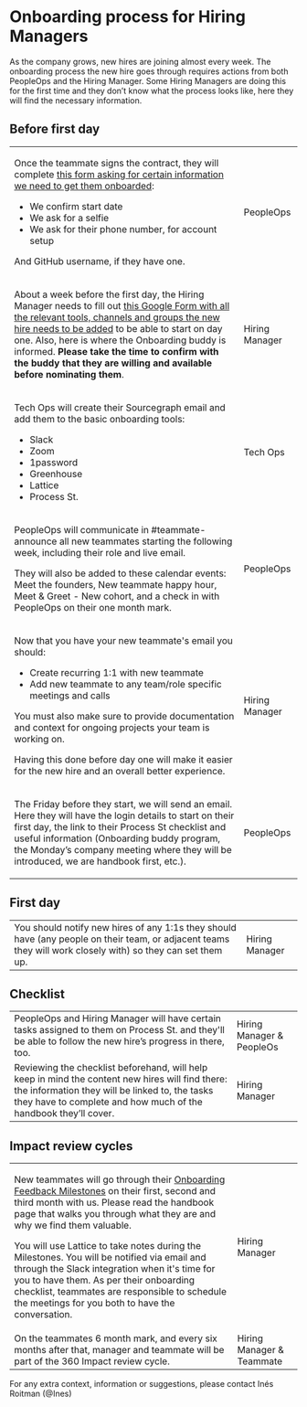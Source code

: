# Onboarding process for Hiring Managers

As the company grows, new hires are joining almost every week. The onboarding process the new hire goes through requires actions from both PeopleOps and the Hiring Manager. Some Hiring Managers are doing this for the first time and they don’t know what the process looks like, here they will find the necessary information.

## Before first day

<table>
<tr>
<td>

Once the teammate signs the contract, they will complete [this form asking for certain information we need to get them onboarded](https://docs.google.com/forms/d/e/1FAIpQLSfW4N-YNAoGo5LW0bBs5AM_2xLlwmEEY650qxuQlSMVoM0rtQ/viewform?usp=sf_link):

- We confirm start date
- We ask for a selfie
- We ask for their phone number, for account setup

And GitHub username, if they have one.

</td>
<td>PeopleOps</td>
</tr>

<tr>
<td>

About a week before the first day, the Hiring Manager needs to fill out [this Google Form with all the relevant tools, channels and groups the new hire needs to be added](https://docs.google.com/forms/d/e/1FAIpQLSeQjfoLjAZUim7pVYw9joQCssXuVz2t2RlpjLadzmHrj15cwQ/viewform?usp=sf_link) to be able to start on day one. Also, here is where the Onboarding buddy is informed. **Please take the time to confirm with the buddy that they are willing and available before nominating them**.

</td>
<td>Hiring Manager</td>
</tr>

<tr>
<td>

Tech Ops will create their Sourcegraph email and add them to the basic onboarding tools:

- Slack
- Zoom
- 1password
- Greenhouse
- Lattice
- Process St.

</td>
<td>Tech Ops</td>
</tr>

<tr>
<td>

PeopleOps will communicate in #teammate-announce all new teammates starting the following week, including their role and live email.

They will also be added to these calendar events: Meet the founders, New teammate happy hour, Meet & Greet - New cohort, and a check in with PeopleOps on their one month mark.

</td>
<td>PeopleOps</td>

<tr>
<td>

Now that you have your new teammate's email you should:

- Create recurring 1:1 with new teammate
- Add new teammate to any team/role specific meetings and calls

You must also make sure to provide documentation and context for ongoing projects your team is working on.

Having this done before day one will make it easier for the new hire and an overall better experience.

</td>
<td>Hiring Manager</td>
</tr>

<tr>
<td>

The Friday before they start, we will send an email. Here they will have the login details to start on their first day, the link to their Process St checklist and useful information (Onboarding buddy program, the Monday’s company meeting where they will be introduced, we are handbook first, etc.).

</td>
<td>PeopleOps</td>
</tr>
</table>

## First day

<table>
  <tr>
   <td>You should notify new hires of any 1:1s they should have (any people on their team, or adjacent teams they will work closely with) so they can set them up.
   </td>
   <td>Hiring Manager</td>
  </tr>
</table>

## Checklist

<table>
  <tr>
   <td>PeopleOps and Hiring Manager will have certain tasks assigned to them on Process St. and they'll be able to follow the new hire’s progress in there, too.
   </td>
   <td>Hiring Manager & PeopleOs
   </td>
  </tr>
  <tr>
   <td>Reviewing the checklist beforehand, will help keep in mind the content new hires will find there: the information they will be linked to, the tasks they have to complete and how much of the handbook they’ll cover.
   </td>
   <td>Hiring Manager</td>
  </tr>
</table>

## Impact review cycles

<table>
<tr>
<td>

New teammates will go through their [Onboarding Feedback Milestones](./onboarding-feedback-milestones.md) on their first, second and third month with us. Please read the handbook page that walks you through what they are and why we find them valuable.

You will use Lattice to take notes during the Milestones. You will be notified via email and through the Slack integration when it's time for you to have them. As per their onboarding checklist, teammates are responsible to schedule the meetings for you both to have the conversation.

</td>
<td>Hiring Manager</td>
</tr>
<tr>
<td>On the teammates 6 month mark, and every six months after that, manager and teammate will be part of the 360 Impact review cycle.</td>
<td>Hiring Manager & Teammate</td>
</tr>
</table>

For any extra context, information or suggestions, please contact Inés Roitman (@Ines)
